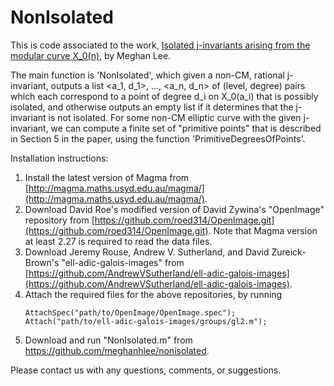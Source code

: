 # NonIsolated

This is code associated to the work, [Isolated j-invariants arising from the modular curve X_0(n)](https://drive.google.com/file/d/1gGI4_JPJueaRvn_K2DodCv1Qt97zFdYs/view), by Meghan Lee.

The main function is 'NonIsolated', which given a non-CM, rational j-invariant, outputs a list <a_1, d_1>, ..., <a_n, d_n> of (level, degree) pairs which each correspond to a point of degree d_i on X_0(a_i) that is possibly isolated, and otherwise outputs an empty list if it determines that the j-invariant is not isolated. For some non-CM elliptic curve with the given j-invariant, we can compute a finite set of "primitive points" that is described in Section 5 in the paper, using the function 'PrimitiveDegreesOfPoints'. 

Installation instructions:
1. Install the latest version of Magma from [http://magma.maths.usyd.edu.au/magma/](http://magma.maths.usyd.edu.au/magma/).
2. Download David Roe's modified version of David Zywina's "OpenImage" repository from [https://github.com/roed314/OpenImage.git](https://github.com/roed314/OpenImage.git). Note that Magma version at least 2.27 is required to read the data files.
3. Download Jeremy Rouse, Andrew V. Sutherland, and David Zureick-Brown's "ell-adic-galois-images" from [https://github.com/AndrewVSutherland/ell-adic-galois-images](https://github.com/AndrewVSutherland/ell-adic-galois-images).
4. Attach the required files for the above repositories, by running
   ```
   AttachSpec("path/to/OpenImage/OpenImage.spec");
   Attach("path/to/ell-adic-galois-images/groups/gl2.m");
   ```
5. Download and run "NonIsolated.m" from https://github.com/meghanhlee/nonisolated.

Please contact us with any questions, comments, or suggestions.
